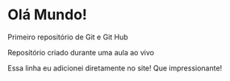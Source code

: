 # Olá Mundo! 
 Primeiro repositório de Git e Git Hub

Reposítório criado durante uma aula ao vivo

Essa linha eu adicionei diretamente no site! Que impressionante!
